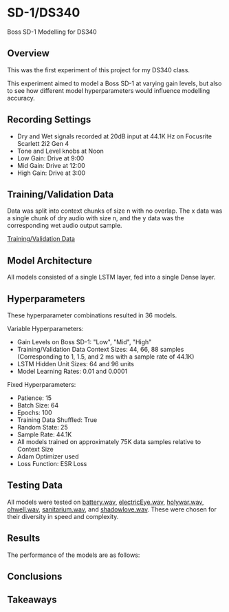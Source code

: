 # SD-1/DS340
Boss SD-1 Modelling for DS340

## Overview
This was the first experiment of this project for my DS340 class.

This experiment aimed to model a Boss SD-1 at varying gain levels, but also to see how different model hyperparameters would influence modelling accuracy.

## Recording Settings

- Dry and Wet signals recorded at 20dB input at 44.1K Hz on Focusrite Scarlett 2i2 Gen 4
- Tone and Level knobs at Noon
- Low Gain: Drive at 9:00
- Mid Gain: Drive at 12:00
- High Gain: Drive at 3:00
    
## Training/Validation Data 
Data was split into context chunks of size n with no overlap. The x data was a single chunk of dry audio with size n, and the y data was the corresponding wet audio output sample.

[Training/Validation Data](../../../TrainValPickles/SD-1/DS340)

## Model Architecture
All models consisted of a single LSTM layer, fed into a single Dense layer.

## Hyperparameters
These hyperparameter combinations resulted in 36 models. 

Variable Hyperparameters:
  - Gain Levels on Boss SD-1: "Low", "Mid", "High"
  - Training/Validation Data Context Sizes: 44, 66, 88 samples (Corresponding to 1, 1.5, and 2 ms with a sample rate of 44.1K)
  - LSTM Hidden Unit Sizes: 64 and 96 units
  - Model Learning Rates: 0.01 and 0.0001

Fixed Hyperparameters:
  - Patience: 15
  - Batch Size: 64
  - Epochs: 100
  - Training Data Shuffled: True
  - Random State: 25
  - Sample Rate: 44.1K
  - All models trained on approximately 75K data samples relative to Context Size
  - Adam Optimizer used
  - Loss Function: ESR Loss

## Testing Data
All models were tested on [battery.wav](../../../Data/Inputs/battery.wav), [electricEye.wav](../../../Data/Inputs/electricEye.wav), [holywar.wav](../../../Data/Inputs/holywar.wav), [ohwell.wav](../../../Data/Inputs/ohwell.wav), [sanitarium.wav](../../../Data/Inputs/sanitarium.wav), and [shadowlove.wav](../../../Data/Inputs/shadowlove.wav). These were chosen for their diversity in speed and complexity.

## Results
The performance of the models are as follows:

## Conclusions

## Takeaways

